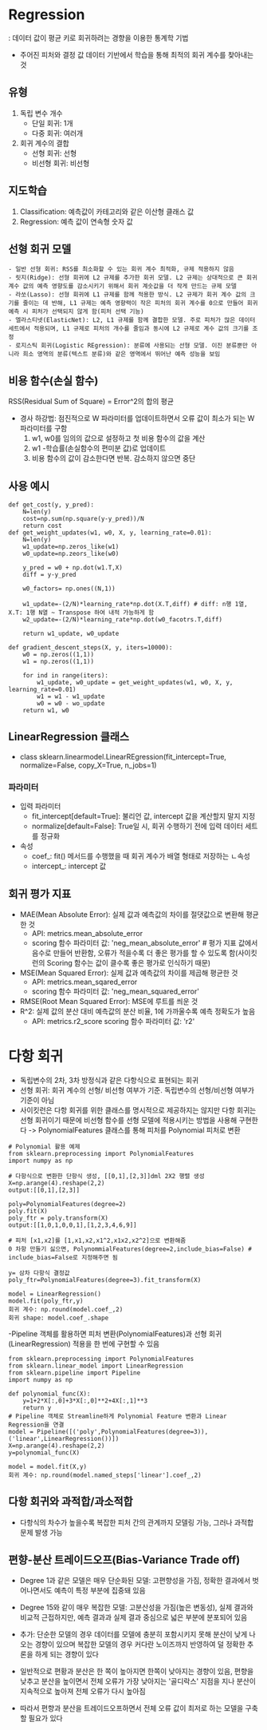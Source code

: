 # Regression
: 데이터 값이 평균 키로 회귀하려는 경향을 이용한 통계학 기법
- 주어진 피처와 결정 값 데이터 기반에서 학습을 통해 최적의 회귀 계수를 찾아내는 것
## 유형
1. 독립 변수 개수
    - 단일 회귀: 1개
    - 다중 회귀: 여러개
2. 회귀 계수의 결합
    - 선형 회귀: 선형
    - 비선형 회귀: 비선형
## 지도학습
1. Classification: 예측값이 카테고리와 같은 이산형 클래스 값
2. Regression: 예측 값이 연속형 숫자 값
## 선형 회귀 모델
    - 일반 선형 회귀: RSS를 최소화할 수 있는 회귀 계수 최적화, 규제 적용하지 않음
    - 릿지(Ridge): 선형 회귀에 L2 규제를 추가한 회귀 모델. L2 규제는 상대적으로 큰 회귀 계수 값의 예측 영향도를 감소시키기 위해서 회귀 계숫값을 더 작게 만드는 규제 모델
    - 라쏘(Lasso): 선형 회귀에 L1 규제를 함께 적용한 방식. L2 규제가 회귀 계수 값의 크기를 줄이는 데 반해, L1 규제는 예측 영향력이 작은 피처의 회귀 계수를 0으로 만들어 회귀 예측 시 피처가 선택되지 않게 함(피처 선택 기능)
    - 엘라스티넷(ElasticNet): L2, L1 규제를 함께 결합한 모델. 주로 피처가 많은 데이터 세트에서 적용되며, L1 규제로 피처의 개수를 줄임과 동시에 L2 규제로 계수 값의 크기를 조정
    - 로지스틱 회귀(Logistic REgression): 분류에 사용되는 선형 모델. 이진 분류뿐만 아니라 희소 영역의 분류(텍스트 분류)와 같은 영역에서 뛰어난 예측 성능을 보임

## 비용 함수(손실 함수)
RSS(Residual Sum of Square) = Error^2의 합의 평균
- 경사 하강법: 점진적으로 W 파라미터를 업데이트하면서 오류 값이 최소가 되는 W 파라미터를 구함
    1. w1, w0를 임의의 값으로 설정하고 첫 비용 함수의 값을 계산
    2. w1 -학습률(손실함수의 편미분 값)로 업데이트
    3. 비용 함수의 값이 감소한다면 반복. 감소하지 않으면 중단

## 사용 예시
```
def get_cost(y, y_pred):
    N=len(y)
    cost=np.sum(np.square(y-y_pred))/N
    return cost
def get_weight_updates(w1, w0, X, y, learning_rate=0.01):
    N=len(y)
    w1_update=np.zeros_like(w1)
    w0_update=np.zeors_like(w0)

    y_pred = w0 + np.dot(w1.T,X)
    diff = y-y_pred

    w0_factors= np.ones((N,1))
    
    w1_update=-(2/N)*learning_rate*np.dot(X.T,diff) # diff: n행 1열, X.T: 1행 N열 ~ Transpose 하여 내적 가능하게 함
    w2_update=-(2/N)*learning_rate*np.dot(w0_facotrs.T,diff)

    return w1_update, w0_update

def gradient_descent_steps(X, y, iters=10000):
    w0 = np.zeros((1,1))
    w1 = np.zeros((1,1))

    for ind in range(iters):
        w1_update, w0_update = get_weight_updates(w1, w0, X, y, learning_rate=0.01)
        w1 = w1 - w1_update
        w0 = w0 - wo_update
    return w1, w0
```
## LinearRegression 클래스
- class sklearn.linearmodel.LinearREgression(fit_intercept=True, normalize=False, copy_X=True, n_jobs=1)
### 파라미터
- 입력 파라미터
    - fit_intercept[default=True]: 불리언 값, intercept 값을 계산할지 말지 지정
    - normalize[default=False]: True일 시, 회귀 수행하기 전에 입력 데이터 세트를 정규화
- 속성
    - coef_: fit() 메서드를 수행했을 때 회귀 계수가 배열 형태로 저장하는 ㄴ속성
    - intercept_: intercept 값
## 회귀 평가 지표
- MAE(Mean Absolute Error): 실제 값과 예측값의 차이를 절댓값으로 변환해 평균한 것
    - API: metrics.mean_absolute_error 
    - scoring 함수 파라미터 값: 'neg_mean_absolute_error' #  평가 지표 값에서 음수로 만들어 반환함, 오류가 적을수록 더 좋은 평가를 할 수 있도록 함(사이킷런의 Scoring 함수는 값이 클수록 좋은 평가로 인식하기 때문)
- MSE(Mean Squared Error): 실제 값과 예측값의 차이를 제곱해 평균한 것
    - API: metrics.mean_sqared_error
    - scoring 함수 파라미터 값: 'neg_mean_squared_error'
- RMSE(Root Mean Squared Error): MSE에 루트를 씌운 것
- R^2: 실제 값의 분산 대비 예측값의 분산 비율, 1에 가까울수록 예측 정확도가 높음
    - API: metrics.r2_score
    scoring 함수 파라미터 값: 'r2'

# 다항 회귀
- 독립변수의 2차, 3차 방정식과 같은 다항식으로 표현되는 회귀
- 선형 회귀: 회귀 계수의 선형/ 비선형 여부가 기준. 독립변수의 선형/비선형 여부가 기준이 아님
- 사이킷런은 다항 회귀를 위한 클래스를 명시적으로 제공하지는 않지만 다항 회귀는 선형 회귀이기 때문에 비선형 함수를 선형 모델에 적용시키는 방법을 사용해 구현한다
-> PolynomialFeatures 클래스를 통해  피처를 Polynomial 피처로 변환
```
# Polynomial 활용 예제
from sklearn.preprocessing import PolynomialFeatures
import numpy as np

# 다항식으로 변환한 단항식 생성, [[0,1],[2,3]]dml 2X2 행렬 생성
X=np.arange(4).reshape(2,2)
output:[[0,1],[2,3]]

poly=PolynomialFeatures(degree=2)
poly.fit(X)
poly_ftr = poly.transform(X)
output:[[1,0,1,0,0,1],[1,2,3,4,6,9]]

# 피처 [x1,x2]를 [1,x1,x2,x1^2,x1x2,x2^2]으로 변환해줌
0 차항 만들기 싫으면, PolynommialFeatures(degree=2,include_bias=False) # include_bias=False로 지정해주면 됨
```
```
y= 삼차 다항식 결정값
poly_ftr=PolynomialFeatures(degree=3).fit_transform(X)

model = LinearRegression()
model.fit(poly_ftr,y)
회귀 계수: np.round(model.coef_,2)
회귀 shape: model.coef_.shape
```
-Pipeline 객체를 활용하면 피처 변환(PolynomialFeatures)과 선형 회귀(LinearRegression) 적용을 한 번에 구현할 수 있음
```
from sklearn.preprocessing import PolynomialFeatures
from sklearn.linear_model import LinearRegression
from sklearn.pipeline import Pipeline
import numpy as np

def polynomial_func(X):
    y=1+2*X[:,0]+3*X[:,0]**2+4X[:,1]**3
    return y
# Pipeline 객체로 Streamline하게 Polynomial Feature 변환과 Linear Regression을 연결
model = Pipeline([('poly',PolynomialFeatures(degree=3)),('linear',LinearRegression())])
X=np.arange(4).reshape(2,2)
y=polynomial_func(X)

model = model.fit(X,y)
회귀 계수: np.round(model.named_steps['linear'].coef_,2)
```
## 다항 회귀와 과적합/과소적합
- 다항식의 차수가 높을수록 복잡한 피처 간의 관계까지 모델링 가능,
그러나 과적합 문제 발생 가능
## 편향-분산 트레이드오프(Bias-Variance Trade off)
- Degree 1과 같은 모델은 매우 단순화된 모델: 고편향성을 가짐, 정확한 결과에서 벗어나면서도 예측이 특정 부분에 집중돼 있음
- Degree 15와 같이 매우 복잡한 모델: 고분산성을 가짐(높은 변동성), 실제 결과와 비교적 근접하지만, 예측 결과과 실제 결과 중심으로 넓은 부분에 분포되어 있음
- 추가: 단순한 모델의 경우 데이터를 모델에 충분히 포함시키지 못해 분산이 낮게 나오는 경향이 있으며 복잡한 모델의 경우 커다란 노이즈까지 반영하여 덜 정확한 추론을 하게 되는 경향이 있다

- 일반적으로 편황과 분산은 한 쪽이 높아지면 한쪽이 낮아지는 경향이 있음, 편향을 낮추고 분산을 높이면서 전체 오류가 가장 낮아지는 '골디락스' 지점을 지나 분산이 지속적으로 높아져 전체 오류가 다시 높아짐
- 따라서 편향과 분산을 트레이드오프하면서 전체 오류 값이 최저로 하는 모델을 구축할 필요가 있다